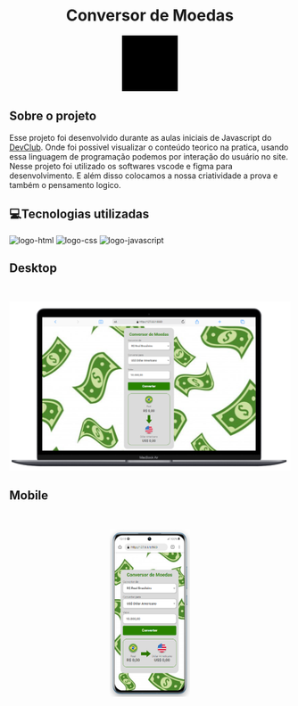 <h1 align="center"> Conversor de Moedas </h1>

<p align="center"> <img  src="./assets/moeda.gif" height="100px">
</p>

## Sobre o projeto

Esse projeto foi desenvolvido durante as aulas iniciais de Javascript do <a href="https://rodolfomori.com.br/devclub/">DevClub</a>. Onde foi possivel visualizar o conteúdo teorico na pratica, usando essa linguagem de programação podemos por interação do usuário no site.
<br>
Nesse projeto foi utilizado os softwares vscode e figma para desenvolvimento. E além disso colocamos a nossa criatividade a prova e também o pensamento logico.
<br>

## 💻Tecnologias utilizadas
<div>
<img  src="https://img.shields.io/badge/HTML5-E34F26?style=for-the-badge&logo=html5&logoColor=white" alt="logo-html">
<img src="https://img.shields.io/badge/CSS3-1572B6?style=for-the-badge&logo=css3&logoColor=white" alt="logo-css">
<img src="https://img.shields.io/badge/JavaScript-323330?style=for-the-badge&logo=javascript&logoColor=F7DF1E" alt="logo-javascript">
</div>

## Desktop

<div>
<br>
<p align="center"><img  src="./assets/desktop.png" width="600px"></p>
  
## Mobile
<br>
<p align="center"><img  src="./assets/mobile.png" height="300px"></p>
</div>